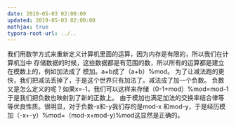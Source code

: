 ```yaml
---
date: 2019-05-03 02:00:00
updated: 2019-05-03 02:00:00
mathjax: true
typora-root-url: ../..
---
```


 我们用数学方式来重新定义计算机里面的运算，因为内存是有限的，所以我们在计算机当中 存储数据的时候，这些数据都是有范围的数，所以所有的运算都是建立在模数上的，例如加法成了 模加。a+b成了（a+b）%mod。 
     为了让减法跑的更快，我们把减法丢掉了，于是这个世界只有加法了。减法成了加一个负数。 负数又是怎么定义的呢？如果x=-1，我们可以这样来存储（0-1+mod）%mod=mod-1 于是我们把负数也映射到了新的正数上。 
     由于模加也满足加法的交换率结合律等等优良性质。很明显，对于负数-x和-y我们存的是mod-x 和mod-y，于是经历模加（-x+-y）%mod=（mod-x+mod-y)%mod这显然是正确的。 

